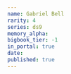 ```yaml
---
name: Gabriel Bell
rarity: 4
series: ds9
memory_alpha:
bigbook_tier: -1
in_portal: true
date:
published: true
---
```



